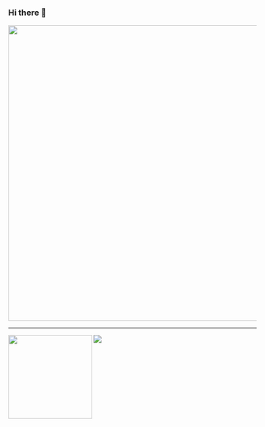 ### Hi there 👋

<!--
**kayode-suc/kayode-suc** is a ✨ _special_ ✨ repository because its `README.md` (this file) appears on your GitHub profile.

Here are some ideas to get you started:

- 🔭 I’m currently working on ...
- 🌱 I’m currently learning ...
- 👯 I’m looking to collaborate on ...
- 🤔 I’m looking for help with ...
- 💬 Ask me about ...
- 📫 How to reach me: ...
- 😄 Pronouns: ...
- ⚡ Fun fact: ...
-->
<p align="middle">
  <img width="600" src="https://github-profile-trophy.vercel.app/?username=kayode-suc&rank=SS,S,AAA,AA,A,B,C&row=1&column=5"/>
</p>

---

<div>
  <img height="170" align="left" src="https://github-readme-stats.vercel.app/api?username=kayode-suc&count_private=true&include_all_commits=true" />
  <img src="https://github-readme-stats.vercel.app/api/top-langs/?username=kayode-suc&layout=compact" />
</div>
